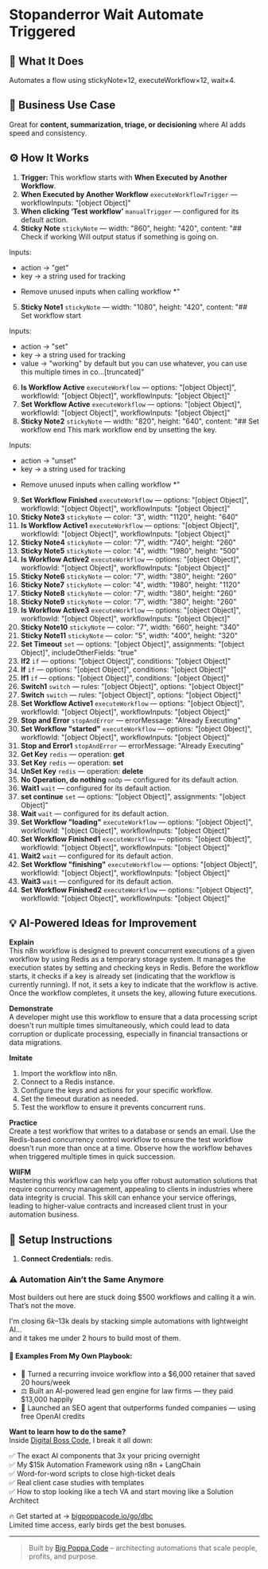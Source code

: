# Stopanderror Wait Automate Triggered
## 🚀 What It Does
Automates a flow using stickyNote×12, executeWorkflow×12, wait×4.

## 💼 Business Use Case
Great for **content, summarization, triage, or decisioning** where AI adds speed and consistency.

## ⚙️ How It Works
1. **Trigger:** This workflow starts with **When Executed by Another Workflow**.
2. **When Executed by Another Workflow** `executeWorkflowTrigger` — workflowInputs: "[object Object]"
3. **When clicking ‘Test workflow’** `manualTrigger` — configured for its default action.
4. **Sticky Note** `stickyNote` — width: "860", height: "420", content: "## Check if working
Will output status if something is going on.

Inputs:
- action -> "get"
- key -> a string used for tracking

* Remove unused inputs when calling workflow *"
5. **Sticky Note1** `stickyNote` — width: "1080", height: "420", content: "## Set workflow start

Inputs:
- action -> "set"
- key -> a string used for tracking
- value -> "working" by default but you can use whatever, you can use this multiple times in co…[truncated]"
6. **Is Workflow Active** `executeWorkflow` — options: "[object Object]", workflowId: "[object Object]", workflowInputs: "[object Object]"
7. **Set Workflow Active** `executeWorkflow` — options: "[object Object]", workflowId: "[object Object]", workflowInputs: "[object Object]"
8. **Sticky Note2** `stickyNote` — width: "820", height: "640", content: "## Set workflow end
This mark workflow end by unsetting the key.

Inputs:
- action -> "unset"
- key -> a string used for tracking

* Remove unused inputs when calling workflow *"
9. **Set Workflow Finished** `executeWorkflow` — options: "[object Object]", workflowId: "[object Object]", workflowInputs: "[object Object]"
10. **Sticky Note3** `stickyNote` — color: "3", width: "1120", height: "640"
11. **Is Workflow Active1** `executeWorkflow` — options: "[object Object]", workflowId: "[object Object]", workflowInputs: "[object Object]"
12. **Sticky Note4** `stickyNote` — color: "7", width: "740", height: "260"
13. **Sticky Note5** `stickyNote` — color: "4", width: "1980", height: "500"
14. **Is Workflow Active2** `executeWorkflow` — options: "[object Object]", workflowId: "[object Object]", workflowInputs: "[object Object]"
15. **Sticky Note6** `stickyNote` — color: "7", width: "380", height: "260"
16. **Sticky Note7** `stickyNote` — color: "4", width: "1980", height: "1120"
17. **Sticky Note8** `stickyNote` — color: "7", width: "380", height: "260"
18. **Sticky Note9** `stickyNote` — color: "7", width: "380", height: "260"
19. **Is Workflow Active3** `executeWorkflow` — options: "[object Object]", workflowId: "[object Object]", workflowInputs: "[object Object]"
20. **Sticky Note10** `stickyNote` — color: "7", width: "660", height: "340"
21. **Sticky Note11** `stickyNote` — color: "5", width: "400", height: "320"
22. **Set Timeout** `set` — options: "[object Object]", assignments: "[object Object]", includeOtherFields: "true"
23. **If2** `if` — options: "[object Object]", conditions: "[object Object]"
24. **If** `if` — options: "[object Object]", conditions: "[object Object]"
25. **If1** `if` — options: "[object Object]", conditions: "[object Object]"
26. **Switch1** `switch` — rules: "[object Object]", options: "[object Object]"
27. **Switch** `switch` — rules: "[object Object]", options: "[object Object]"
28. **Set Workflow Active1** `executeWorkflow` — options: "[object Object]", workflowId: "[object Object]", workflowInputs: "[object Object]"
29. **Stop and Error** `stopAndError` — errorMessage: "Already Executing"
30. **Set Workflow "started"** `executeWorkflow` — options: "[object Object]", workflowId: "[object Object]", workflowInputs: "[object Object]"
31. **Stop and Error1** `stopAndError` — errorMessage: "Already Executing"
32. **Get Key** `redis` — operation: **get**
33. **Set Key** `redis` — operation: **set**
34. **UnSet Key** `redis` — operation: **delete**
35. **No Operation, do nothing** `noOp` — configured for its default action.
36. **Wait1** `wait` — configured for its default action.
37. **set continue** `set` — options: "[object Object]", assignments: "[object Object]"
38. **Wait** `wait` — configured for its default action.
39. **Set Workflow "loading"** `executeWorkflow` — options: "[object Object]", workflowId: "[object Object]", workflowInputs: "[object Object]"
40. **Set Workflow Finished1** `executeWorkflow` — options: "[object Object]", workflowId: "[object Object]", workflowInputs: "[object Object]"
41. **Wait2** `wait` — configured for its default action.
42. **Set Workflow "finishing"** `executeWorkflow` — options: "[object Object]", workflowId: "[object Object]", workflowInputs: "[object Object]"
43. **Wait3** `wait` — configured for its default action.
44. **Set Workflow Finished2** `executeWorkflow` — options: "[object Object]", workflowId: "[object Object]", workflowInputs: "[object Object]"

## 💡 AI-Powered Ideas for Improvement
**Explain**  
This n8n workflow is designed to prevent concurrent executions of a given workflow by using Redis as a temporary storage system. It manages the execution states by setting and checking keys in Redis. Before the workflow starts, it checks if a key is already set (indicating that the workflow is currently running). If not, it sets a key to indicate that the workflow is active. Once the workflow completes, it unsets the key, allowing future executions.

**Demonstrate**  
A developer might use this workflow to ensure that a data processing script doesn't run multiple times simultaneously, which could lead to data corruption or duplicate processing, especially in financial transactions or data migrations.

**Imitate**  
1. Import the workflow into n8n.
2. Connect to a Redis instance.
3. Configure the keys and actions for your specific workflow.
4. Set the timeout duration as needed.
5. Test the workflow to ensure it prevents concurrent runs.

**Practice**  
Create a test workflow that writes to a database or sends an email. Use the Redis-based concurrency control workflow to ensure the test workflow doesn't run more than once at a time. Observe how the workflow behaves when triggered multiple times in quick succession.

**WIIFM**  
Mastering this workflow can help you offer robust automation solutions that require concurrency management, appealing to clients in industries where data integrity is crucial. This skill can enhance your service offerings, leading to higher-value contracts and increased client trust in your automation business.

## 🔧 Setup Instructions
1. **Connect Credentials:** redis.

### ⚠️ Automation Ain’t the Same Anymore

Most builders out here are stuck doing $500 workflows and calling it a win.  
That’s not the move.  

I'm closing $6k–$13k deals by stacking simple automations with lightweight AI...  
and it takes me under 2 hours to build most of them.

#### 🧠 Examples From My Own Playbook:
- 🔁 Turned a recurring invoice workflow into a $6,000 retainer that saved 20 hours/week  
- ⚖️ Built an AI-powered lead gen engine for law firms — they paid $13,000 happily  
- 🚀 Launched an SEO agent that outperforms funded companies — using free OpenAI credits  

**Want to learn how to do the same?**  
Inside [Digital Boss Code](https://bigpoppacode.io/go/dbc), I break it all down:

✅ The exact AI components that 3x your pricing overnight  
✅ My $15k Automation Framework using n8n + LangChain  
✅ Word-for-word scripts to close high-ticket deals  
✅ Real client case studies with templates  
✅ How to stop looking like a tech VA and start moving like a Solution Architect  

🔥 Get started at → [bigpoppacode.io/go/dbc](https://bigpoppacode.io/go/dbc)  
Limited time access, early birds get the best bonuses.

---
> Built by [Big Poppa Code](https://bigpoppacode.io) – architecting automations that scale people, profits, and purpose.
